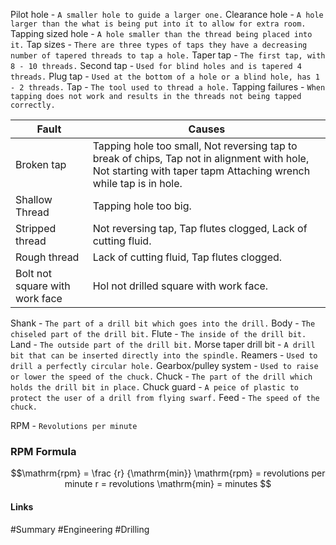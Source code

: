 Pilot hole - `A smaller hole to guide a larger one.`
Clearance hole - `A hole larger than the what is being put into it to allow for extra room.`
Tapping sized hole - `A hole smaller than the thread being placed into it.`
Tap sizes - `There are three types of taps they have a decreasing number of tapered threads to tap a hole.`
Taper tap - `The first tap, with 8 - 10 threads.`
Second tap - `Used for blind holes and is tapered 4 threads.`
Plug tap - `Used at the bottom of a hole or a blind hole, has 1 - 2 threads.`
Tap - `The tool used to thread a hole.`
Tapping failures - `When tapping does not work and results in the threads not being tapped correctly.`

| Fault                          | Causes                                                        |
| ------------------------------ | ------------------------------------------------------------- |
| Broken tap                     | Tapping hole too small, Not reversing tap to break of chips, Tap not in alignment with hole, Not starting with taper tapm Attaching wrench while tap is in hole.                                       |
| Shallow Thread                 | Tapping hole too big.                                         |
| Stripped thread                | Not reversing tap, Tap flutes clogged, Lack of cutting fluid. |
| Rough thread                   | Lack of cutting fluid, Tap flutes clogged.                    |
| Bolt not square with work face | Hol not drilled square with work face.                                                              |


Shank - `The part of a drill bit which goes into the drill.`
Body - `The chiseled part of the drill bit.`
Flute - `The inside of the drill bit.`
Land - `The outside part of the drill bit.`
Morse taper drill bit - `A drill bit that can be inserted directly into the spindle.`
Reamers - `Used to drill a perfectly circular hole.`
Gearbox/pulley system - `Used to raise or lower the speed of the chuck.`
Chuck - `The part of the drill which holds the drill bit in place.`
Chuck guard - `A peice of plastic to protect the user of a drill from flying swarf.`
Feed - `The speed of the chuck.`

RPM - `Revolutions per minute`

### RPM Formula
```math
\mathrm{rpm} = \frac {r} {\mathrm{min}}
\mathrm{rpm}	=	revolutions per minute
r	=	revolutions
\mathrm{min}	=	minutes

```

#### Links
#Summary #Engineering #Drilling